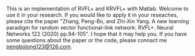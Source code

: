 This is an implementation of RVFL+ and KRVFL+ with Matlab. Welcome to use it in your research. If you would like to apply it in your reseaches, please cite the paper "Zhang, Peng-Bo, and Zhi-Xin Yang. A new learning paradigm for random vector functional-link network: RVFL+. Neural Networks 122 (2020) pp.94-105". I hope that it may help you. If you have some questions about the paper or the code, please connact me pengbolong123@126.com.
